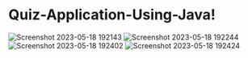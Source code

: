 # Quiz-Application-Using-Java!
![Screenshot 2023-05-18 192143](https://github.com/harsuuu/Quiz-Application-Using-Java/assets/107912873/702c5ecf-6449-420a-89f0-6370cf79d31b)
![Screenshot 2023-05-18 192244](https://github.com/harsuuu/Quiz-Application-Using-Java/assets/107912873/18e1ca5a-c587-4f5e-95c1-440a8e10bfe2)
![Screenshot 2023-05-18 192402](https://github.com/harsuuu/Quiz-Application-Using-Java/assets/107912873/df72bf02-8411-4a8c-b67d-5791c758518e)
![Screenshot 2023-05-18 192424](https://github.com/harsuuu/Quiz-Application-Using-Java/assets/107912873/cce48a27-1b4e-4022-b56c-d0e7ef74531f)
